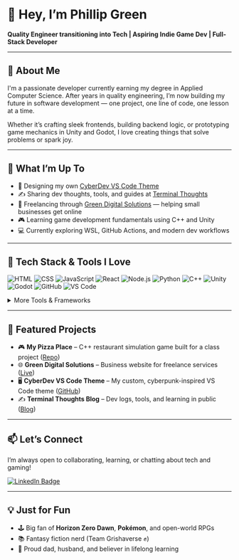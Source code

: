 # 👋 Hey, I’m Phillip Green

**Quality Engineer transitioning into Tech | Aspiring Indie Game Dev | Full-Stack Developer**

---

## 🧠 About Me

I'm a passionate developer currently earning my degree in Applied Computer Science. After years in quality engineering, I’m now building my future in software development — one project, one line of code, one lesson at a time.

Whether it’s crafting sleek frontends, building backend logic, or prototyping game mechanics in Unity and Godot, I love creating things that solve problems or spark joy.

---

## 🚀 What I’m Up To

- 🎨 Designing my own [CyberDev VS Code Theme](https://marketplace.visualstudio.com/items?itemName=PhillipGreen.cyberdev)
- ✍️ Sharing dev thoughts, tools, and guides at [Terminal Thoughts](https://phillipggreen.github.io/terminal-thoughts)
- 🧱 Freelancing through [Green Digital Solutions](https://greendigitalsolutions.dev) — helping small businesses get online
- 🎮 Learning game development fundamentals using C++ and Unity
- 💻 Currently exploring WSL, GitHub Actions, and modern dev workflows

---

## 🧰 Tech Stack & Tools I Love

![HTML](https://img.shields.io/badge/-HTML-E34F26?logo=html5&logoColor=white&style=flat)
![CSS](https://img.shields.io/badge/-CSS-1572B6?logo=css3&logoColor=white&style=flat)
![JavaScript](https://img.shields.io/badge/-JavaScript-F7DF1E?logo=javascript&logoColor=black&style=flat)
![React](https://img.shields.io/badge/-React-61DAFB?logo=react&logoColor=black&style=flat)
![Node.js](https://img.shields.io/badge/-Node.js-339933?logo=node.js&logoColor=white&style=flat)
![Python](https://img.shields.io/badge/-Python-3776AB?logo=python&logoColor=white&style=flat)
![C++](https://img.shields.io/badge/-C++-00599C?logo=c%2B%2B&logoColor=white&style=flat)
![Unity](https://img.shields.io/badge/-Unity-000000?logo=unity&logoColor=white&style=flat)
![Godot](https://img.shields.io/badge/-Godot-478CBF?logo=godot-engine&logoColor=white&style=flat)
![GitHub](https://img.shields.io/badge/-GitHub-181717?logo=github&logoColor=white&style=flat)
![VS Code](https://img.shields.io/badge/-VS%20Code-007ACC?logo=visual-studio-code&logoColor=white&style=flat)

<details>
<summary>More Tools & Frameworks</summary>

![Next.js](https://img.shields.io/badge/-Next.js-000000?logo=nextdotjs&logoColor=white&style=flat)
![Express](https://img.shields.io/badge/-Express.js-000000?logo=express&logoColor=white&style=flat)
![MongoDB](https://img.shields.io/badge/-MongoDB-47A248?logo=mongodb&logoColor=white&style=flat)
![PostgreSQL](https://img.shields.io/badge/-PostgreSQL-4169E1?logo=postgresql&logoColor=white&style=flat)
![Docker](https://img.shields.io/badge/-Docker-2496ED?logo=docker&logoColor=white&style=flat)
![Jekyll](https://img.shields.io/badge/-Jekyll-CC0000?logo=jekyll&logoColor=white&style=flat)
![Chirpy Theme](https://img.shields.io/badge/-Chirpy-000000?logo=jekyll&logoColor=white&style=flat)
![Figma](https://img.shields.io/badge/-Figma-F24E1E?logo=figma&logoColor=white&style=flat)

</details>

---

## 🧪 Featured Projects

- 🎮 **My Pizza Place** – C++ restaurant simulation game built for a class project ([Repo](https://github.com/JonGamer16/My-Pizza-Place))
- 🌐 **Green Digital Solutions** – Business website for freelance services ([Live](https://greendigitalsolutions.dev))
- 🖥️ **CyberDev VS Code Theme** – My custom, cyberpunk-inspired VS Code theme ([GitHub](https://github.com/phillipggreen/cyberdev-vscode))
- ✍️ **Terminal Thoughts Blog** – Dev logs, tools, and learning in public ([Blog](https://phillipggreen.github.io/terminal-thoughts))

---

## 📫 Let’s Connect

I’m always open to collaborating, learning, or chatting about tech and gaming!

[![LinkedIn Badge](https://img.shields.io/badge/-Phillip%20Green-0077B5?logo=linkedin&logoColor=white&style=flat)](https://www.linkedin.com/in/phillipggreen/)

---

## 💡 Just for Fun

- 🕹️ Big fan of **Horizon Zero Dawn**, **Pokémon**, and open-world RPGs
- 📚 Fantasy fiction nerd (Team Grishaverse ✊)
- 🙌 Proud dad, husband, and believer in lifelong learning
